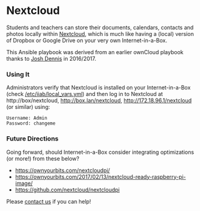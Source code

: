 # Nextcloud

Students and teachers can store their documents, calendars, contacts and photos locally within [Nextcloud](https://nextcloud.com), which is much like having a (local) version of Dropbox or Google Drive on your very own Internet-in-a-Box.

This Ansible playbook was derived from an earlier ownCloud playbook thanks to [Josh Dennis](https://github.com/floydianslips) in 2016/2017.

### Using It

Administrators verify that Nextcloud is installed on your Internet-in-a-Box (check [/etc/iiab/local_vars.yml](http://FAQ.IIAB.IO#What_is_local_vars.yml_and_how_do_I_customize_it.3F)) and then log in to Nextcloud at http://box/nextcloud, http://box.lan/nextcloud, http://172.18.96.1/nextcloud (or similar) using:

    Username: Admin
    Password: changeme

### Future Directions

Going forward, should Internet-in-a-Box consider integrating optimizations (or more!) from these below?

- https://ownyourbits.com/nextcloudpi/
- https://ownyourbits.com/2017/02/13/nextcloud-ready-raspberry-pi-image/
- https://github.com/nextcloud/nextcloudpi

Please [contact us](http://internet-in-a-box.org/pages/contributing.html) if you can help!
